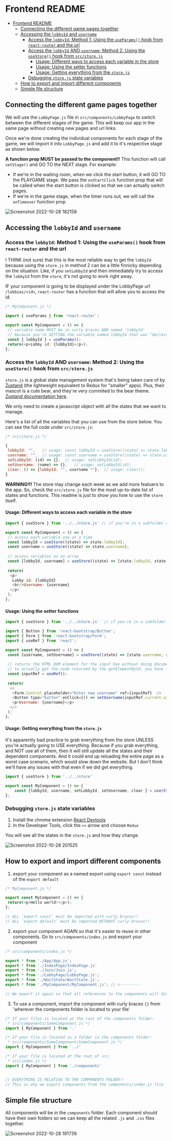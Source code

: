 # Frontend README

- [Frontend README](#frontend-readme)
  - [Connecting the different game pages together](#connecting-the-different-game-pages-together)
  - [Accessing the `lobbyId` and `username`](#accessing-the-lobbyid-and-username)
    - [Access the `lobbyId`: Method 1: Using the `useParams()` hook from `react-router` and the url](#access-the-lobbyid-method-1-using-the-useparams-hook-from-react-router-and-the-url)
    - [Access the `lobbyId` AND `username`: Method 2: Using the `useStore()` hook from `src/store.js`](#access-the-lobbyid-and-username-method-2-using-the-usestore-hook-from-srcstorejs)
      - [Usage: Different ways to access each variable in the store](#usage-different-ways-to-access-each-variable-in-the-store)
      - [Usage: Using the setter functions](#usage-using-the-setter-functions)
      - [Usage: Getting everything from the `store.js`](#usage-getting-everything-from-the-storejs)
    - [Debugging `store.js` state variables](#debugging-storejs-state-variables)
  - [How to export and import different components](#how-to-export-and-import-different-components)
  - [Simple file structure](#simple-file-structure)

## Connecting the different game pages together
We will use the `LobbyPage.js` file in `src/components/LobbyPage` to switch between the different stages of the game. This will keep our app in the same page without creating new pages and url links.

Once we're done creating the individual components for each stage of the game, we will import it into `LobbyPage.js` and add it to it's respective stage as shown below.

**A function prop MUST be passed to the component!!** This function will call `setStage()` and GO TO the NEXT stage. For example: 
- If we're in the waiting room, when we click the start button, it will GO TO the PLAYGAME stage. We pass the `onStartClick` function prop that will be called when the start button is clicked so that we can actually switch pages.
- If we're in the game stage, when the timer runs out, we will call the `onTimeover` function prop

![Screenshot 2022-10-28 182158](https://user-images.githubusercontent.com/44854928/198748494-f4cde210-7978-4a62-95ca-ecd1e3c6d7c1.png)

## Accessing the `lobbyId` and `username`

### Access the `lobbyId`: Method 1: Using the `useParams()` hook from `react-router` and the url
I THINK (not sure) that this is the most reliable way to get the `lobbyId` because using the `store.js` in method 2 can be a little finnicky depending on the situation. Like, if you `setLobbyId` and then immediately try to access the `lobbyId` from the `store`, it's not going to work right away.

IF your component is going to be displayed under the LobbyPage url `/lobbies/<id>`, `react-router` has a function that will allow you to access the id.

```javascript
/* MyComponent.js */

import { useParams } from 'react-router`;

export const MyComponent = () => {
 // variable name MUST be in curly braces AND named 'lobbyId'
 // because you're GETTING the variable named lobbyId that was "declared" in App.js as a route path
 const { lobbyId } = useParams(); 	
 return(<p>Lobby id: {lobbyId}</p>);
};
```

### Access the `lobbyId` AND `username`: Method 2: Using the `useStore()` hook from `src/store.js`

`store.js` is a global state management system that's being taken care of by [Zustand](https://zustand-demo.pmnd.rs/) (the lightweight equivalent to Redux for "smaller" apps). Plus, their mascot is a cute bear, and they're very commited to the bear theme. [Zustand documentation here](https://github.com/pmndrs/zustand).

We only need to create a javascript object with all the states that we want to manage.

Here's a list of all the variables that you can use from the store below. You can see the full code under `src/store.js`:
```javascript
/* src/store.js */

{
 lobbyId: "",   // usage: const lobbyId = useStore((state) => state.lobbyId);
 username: "",  // usage: const username = useStore((state) => state.username);
 setLobbyId: (id) => {},  // usage: setLobbyId(id);
 setUsername: (name) => {},   // usage: setLobbyId(id);
 clear: () => {lobbyId: "", username ""},  // usage: clear();
}
```

**WARNING!!!** The store may change each week as we add more featuers to the app. So, check the `src/store.js` file for the most up-to-date list of states and functions. This readme is just to show you how to use the `store` itself.

#### Usage: Different ways to access each variable in the store
```javascript
import { useStore } from '../../store.js' // if you're in a subfolder under components

export const MyComponent = () => {
 // access each variable one at a time
 const lobbyId = useStore((state) => state.lobbyId);
 const username = useStore((state) => state.username);
 
 // access variables as an array
 const [lobbyId, username] = useStore((state) => [state.lobbyId, state.username]);
 
 return(
  <p>
   Lobby id: {lobbyId}
   <br/>Username: {username}
  </p>
 );
};
```

#### Usage: Using the setter functions
```javascript
import { useStore } from '../../store.js'  // if you're in a subfolder under components

import { Button } from 'react-bootstrap/Button';
import { Form } from 'react-bootstrap/Form';
import { useRef } from 'react';

export const MyComponent = () => {
 const [username, setUsername] = useStore((state) => [state.username, state.setUsername]);
 
 // returns the HTML DOM element for the input box without doing document.getElementById()
 // to actually get the node returned by the getElementById, you have to use `inputRef.current`
 const inputRef = useRef(); 
 
 return(
  <>
   <Form.Control placeholder="Enter new username" ref={inputRef}  />
   <Button type="button" onClick={() => setUsername(inputRef.current.value)}>Change username</Button>
   <p>Username: {username}</p>
  </>
 );
};
```

#### Usage: Getting everything from the `store.js`

It's apparently bad practice to grab everything from the store UNLESS you're actually going to USE everything. Because if you grab everything, and NOT use all of them, then it will still update all the states and their dependent components. And it could end up reloading the entire page as a worst case scenario, which would slow down the website. But I don't think we'll have any issues with that even if we did get everything.

```javascript
import { useStore } from '../../store'

export const MyComponent = () => {
    const {lobbyId, username, setLobbyId, setUsername, clear } = userStore();
};
```

### Debugging `store.js` state variables

1. Install the chrome extension [React Devtools](https://chrome.google.com/webstore/detail/redux-devtools/lmhkpmbekcpmknklioeibfkpmmfibljd?hl=en)
2. In the Developer Tools, click the `>>` arrow and choose `Redux`

You will see all the states in the `store.js` and how they change.

![Screenshot 2022-10-28 201525](https://user-images.githubusercontent.com/44854928/198752918-ab6411ec-aa23-44f7-9a64-26cd524a14b3.png)


## How to export and import different components
1. export your component as a named export using `export const` instead of the `export default`
```javascript
/* MyComponent.js */

export const MyComponent = () => {
 return(<p>Hello world!</p>);
};

// ALL `export const` must be imported with curly braces!!
// ALL `export default` must be imported WITHOUT curly braces!!
```

2. export your component AGAIN so that it's easier to reuse in other components. Go to `src/components/index.js` and export your component
```javascript
/* src/components/index.js */

export * from './App/App.js';
export * from './IndexPage/IndexPage.js'
export * from './Join/Join.js';
export * from './LobbyPage/LobbyPage.js';
export * from './WaitState/WaitState.js';
export * from './MyComponent/MyComponent.js'; // <---------

// We export it again so that all references to the components will directed to the 'components' folder
```

3. To use a component, import the component with curly braces `{}` from 'wherever the components folder is located to your file'
```javascript
/* If your files is located at the root of the components folder: 
 * src/components/SomeComponent.js */
import { MyComponent } from '.'

/* If your file is located as a folder in the components folder: 
 * src/components/SomeComponent/SomeComponent.js */
import { MyComponent } from '../'

/* If your file is located at the root of src: 
 * src/index.js */
import { MyComponent } from './components'


// EVERYTHING IS RELATIVE TO THE COMPONENTS FOLDER!! 
// This is why we export components from the components/index.js file
```

## Simple file structure

All components will be in the `components` folder. Each component should have their own folders so we can keep all the related `.js` and `.css` files together.

![Screenshot 2022-10-28 191739](https://user-images.githubusercontent.com/44854928/198749476-1a03c36e-4104-4e07-b9f0-fedffb3ede52.png)
